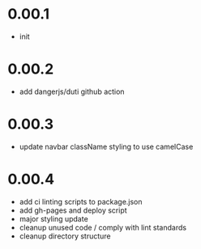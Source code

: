 # 0.00.1
- init

# 0.00.2
- add dangerjs/duti github action

# 0.00.3
- update navbar className styling to use camelCase 

# 0.00.4
- add ci linting scripts to package.json
- add gh-pages and deploy script
- major styling update
- cleanup unused code / comply with lint standards
- cleanup directory structure
